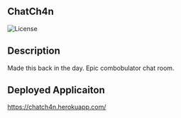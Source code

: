 ## ChatCh4n

![License](https://img.shields.io/badge/License-MIT-green.svg)

## Description

Made this back in the day. Epic combobulator chat room.

## Deployed Applicaiton

https://chatch4n.herokuapp.com/
